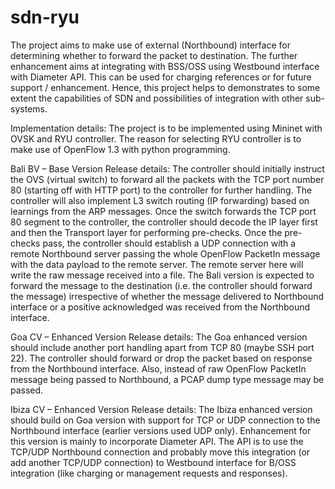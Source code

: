 # sdn-ryu
The project aims to make use of external (Northbound) interface for determining whether to forward the packet to destination. The further enhancement aims at integrating with BSS/OSS using Westbound interface with Diameter API. This can be used for charging references or for future support / enhancement. Hence, this project helps to demonstrates to some extent the capabilities of SDN and possibilities of integration with other sub-systems.

Implementation details:
The project is to be implemented using Mininet with OVSK and RYU controller. The reason for selecting RYU controller is to make use of OpenFlow 1.3 with python programming. 

Bali BV – Base Version Release details:
The controller should initially instruct the OVS (virtual switch) to forward all the packets with the TCP port number 80 (starting off with HTTP port) to the controller for further handling. The controller will also implement L3 switch routing (IP forwarding) based on learnings from the ARP messages. Once the switch forwards the TCP port 80 segment to the controller, the controller should decode the IP layer first and then the Transport layer for performing pre-checks. Once the pre-checks pass, the controller should establish a UDP connection with a remote Northbound server passing the whole OpenFlow PacketIn message with the data payload to the remote server. The remote server here will write the raw message received into a file. The Bali version is expected to forward the message to the destination (i.e. the controller should forward the message) irrespective of whether the message delivered to Northbound interface or a positive acknowledged was received from the Northbound interface.

Goa CV – Enhanced Version Release details:
The Goa enhanced version should include another port handling apart from TCP 80 (maybe SSH port 22). The controller should forward or drop the packet based on response from the Northbound interface. Also, instead of raw OpenFlow PacketIn message being passed to Northbound, a PCAP dump type message may be passed.

Ibiza CV – Enhanced Version Release details:
The Ibiza enhanced version should build on Goa version with support for TCP or UDP connection to the Northbound interface (earlier versions used UDP only). Enhancement for this version is mainly to incorporate Diameter API. The API is to use the TCP/UDP Northbound connection and probably move this integration (or add another TCP/UDP connection) to Westbound interface for B/OSS integration (like charging or management requests and responses). 
